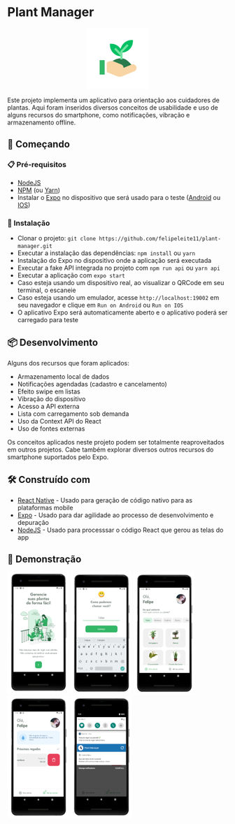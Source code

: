 # Plant Manager

<p align="center">
	<img src="assets/icon.png" width="140" height="140" />
</p>

Este projeto implementa um aplicativo para orientação aos cuidadores de plantas. Aqui foram inseridos diversos conceitos de usabilidade e uso de alguns recursos do smartphone, como notificações, vibração e armazenamento offline.

## 🚀 Começando

### 📋 Pré-requisitos

- [NodeJS](https://nodejs.org)
- [NPM](https://www.npmjs.com) (ou [Yarn](https://yarnpkg.com))
- Instalar o [Expo](https://expo.io/) no dispositivo que será usado para o teste ([Android](https://play.google.com/store/apps/details?id=host.exp.exponent) ou [IOS](https://apps.apple.com/br/app/expo-go/id982107779))

### 🔧 Instalação

- Clonar o projeto: `git clone https://github.com/felipeleite11/plant-manager.git`
- Executar a instalação das dependências: `npm install` ou `yarn`
- Instalação do Expo no dispositivo onde a aplicação será executada
- Executar a fake API integrada no projeto com `npm run api` ou `yarn api`
- Executar a aplicação com `expo start`
- Caso esteja usando um dispositivo real, ao visualizar o QRCode em seu terminal, o escaneie
- Caso esteja usando um emulador, acesse `http://localhost:19002` em seu navegador e clique em `Run on Android` ou `Run on IOS`
- O aplicativo Expo será automaticamente aberto e o aplicativo poderá ser carregado para teste

## 📦 Desenvolvimento

Alguns dos recursos que foram aplicados:
- Armazenamento local de dados
- Notificações agendadas (cadastro e cancelamento)
- Efeito swipe em listas
- Vibração do dispositivo
- Acesso a API externa
- Lista com carregamento sob demanda
- Uso da Context API do React
- Uso de fontes externas

Os conceitos aplicados neste projeto podem ser totalmente reaproveitados em outros projetos. Cabe também explorar diversos outros recursos do smartphone suportados pelo Expo.

## 🛠️ Construído com

* [React Native](https://reactnative.dev/) - Usado para geração de código nativo para as plataformas mobile
* [Expo](https://expo.io/) - Usado para dar agilidade ao processo de desenvolvimento e depuração
* [NodeJS](https://nodejs.org) - Usado para processsar o código React que gerou as telas do app

## 📲 Demonstração

<p>
	<img src="screens/1.png" width="140" height="280" />
	<img src="screens/2.png" width="140" height="280" />
	<img src="screens/3.png" width="140" height="280" />
	<img src="screens/4.png" width="140" height="280" />
	<img src="screens/5.png" width="140" height="280" />
</p>
